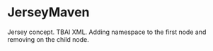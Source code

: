 # JerseyMaven
Jersey concept. TBAI XML. Adding namespace to the first node and removing on the child node.
